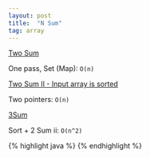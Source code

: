 ```yaml
---
layout: post
title:  "N Sum"
tag: array
---
```


[Two Sum][two-sum]

One pass, Set (Map): `O(n)`

[Two Sum II - Input array is sorted][two-sum-ii-input-array-is-sorted]

Two pointers: `O(n)`

[3Sum][3sum]

Sort + 2 Sum ii: `O(n^2)`

{% highlight java %}
{% endhighlight %}

[3sum]: https://leetcode.com/problems/3sum/
[two-sum]: https://leetcode.com/problems/two-sum/
[two-sum-ii-input-array-is-sorted]: https://leetcode.com/problems/two-sum-ii-input-array-is-sorted/
